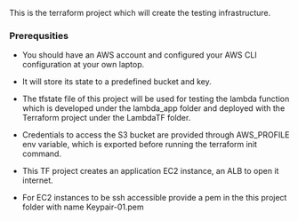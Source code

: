 This is the terraform project which will create the testing infrastructure.

### Prerequsities
- You should have an AWS account and configured your AWS CLI configuration at your own laptop.

- It will store its state to a predefined bucket and key. 
- The tfstate file of this project will be used for testing the lambda function which is developed under the lambda_app folder and deployed with the Terraform project under the LambdaTF folder.

- Credentials to access the S3 bucket are provided through AWS_PROFILE env variable, which is exported before running the terraform init command.

- This TF project creates an application EC2 instance, an ALB to open it internet.

- For EC2 instances to be ssh accessible provide a pem in the this project folder with name Keypair-01.pem